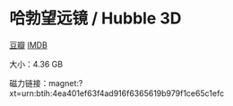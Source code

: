 # 哈勃望远镜 / Hubble 3D

[豆瓣](https://movie.douban.com/subject/3725324/) [IMDB](https://www.imdb.com/title/tt1433813/)

大小：4.36 GB

磁力链接：magnet:?xt=urn:btih:4ea401ef63f4ad916f6365619b979f1ce65c1efc
